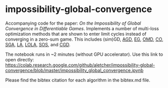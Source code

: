 # impossibility-global-convergence
Accompanying code for the paper: *On the Impossibility of Global Convergence in Differentiable Games*. Implements a number of multi-loss optimization methods that are shown to enter limit cycles instead of converging in a zero-sum game. This includes (sim)GD, [AGD](https://arxiv.org/pdf/1907.04392.pdf), [EG](https://arxiv.org/pdf/1906.05945.pdf), [OMD](https://arxiv.org/pdf/1711.00141.pdf), [CO](https://arxiv.org/pdf/1705.10461.pdf), [SGA](https://arxiv.org/pdf/1802.05642.pdf), [LA](https://openreview.net/pdf?id=SyGjjsC5tQ), [LOLA](https://arxiv.org/pdf/1709.04326.pdf), [SOS](https://openreview.net/pdf?id=SyGjjsC5tQ), and [CGD](https://arxiv.org/pdf/1905.12103.pdf).

The notebook runs in ~2 minutes (without GPU accelerator). Use this link to open directly: https://colab.research.google.com/github/aletcher/impossibility-global-convergence/blob/master/impossibility_global_convergence.ipynb

Please find the bibtex citation for each algorithm in the bibtex.md file.

